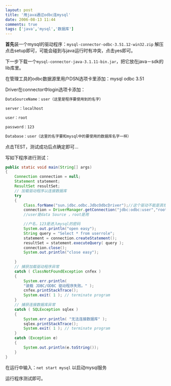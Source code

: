 ```yaml
---
layout: post
title: '用java通过odbc连mysql'
date: 2006-08-13 11:44
comments: true
tags: ['java','mysql','数据库']
---
```


**首先**装一个mysql的驱动程序：`mysql-connector-odbc-3.51.12-win32.zip` 解压点击setup即可，可能会碰到与java运行时有冲突，点击yes即可。 

下一步下载一个`mysql-connector-java-3.1.11-bin.jar`，把它放在java－sdk的lib库里。

在管理工具的odbc数据源里用户DSN选项卡里添加：mysql odbc 3.51

Driver在connector中login选项卡添加：
```txt
DataSourceName：user（这里是程序要使用到的名字）

server：localhost

user：root

password：123

Database：user（这里的名字要和mysql中的要使用的数据库名字一样）

```

点击TEST，测试成功后点确定即可...

写如下程序进行测试：

```java
public static void main(String[] args)  
{  
    Connection connection = null;  
    Statement statement;  
    ResultSet resultSet;  
    // 加载驱动程序以连接数据库  
    try  
    {  
        Class.forName("sun.jdbc.odbc.JdbcOdbcDriver");//这个驱动不能是其他的..  
        connection = DriverManager.getConnection("jdbc:odbc:user","root","123");
        //user是data Source ，root是用

        //户名，123是进入mysql的密码  
        System.out.println("open easy");  
        String query = "Select * from userrole";  
        statement = connection.createStatement();  
        resultSet = statement.executeQuery( query );  
        connection.close();  
        System.out.println("close easy");  
        
    }  
    // 捕获加载驱动程序异常  
    catch ( ClassNotFoundException cnfex )  
    {  
        System.err.println(  
        "装载 JDBC/ODBC 驱动程序失败。" );  
        cnfex.printStackTrace();  
        System.exit( 1 ); // terminate program  
    }  
    // 捕获连接数据库异常  
    catch ( SQLException sqlex )  
    {  
        System.err.println( "无法连接数据库" );  
        sqlex.printStackTrace();  
        System.exit( 1 ); // terminate program  
    }  
    catch (Exception e)  
    {  
        System.out.println(e.toString());  
    }
}
```


在运行中输入：`net start mysql`
以启动mysql服务

运行程序测试即可。

